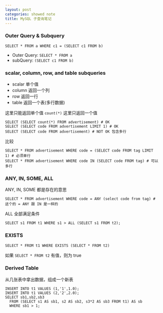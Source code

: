 ```yaml
---
layout: post
categories: showed note
title: MySQL 子查询笔记
---
```


### Outer Query & Subquery

```
SELECT * FROM a WHERE c1 = (SELECT c1 FROM b)
```
- Outer Query: `SELECT * FROM a`
- subQuery: `(SELECT c1 FROM b)`

### scalar, column, row, and table subqueries
- scalar 单个值
- column 返回一个列
- row 返回一行
- table 返回一个表(多行数据)

这里只能返回单个值 `count(*)` 这里只返回一个值

```
SELECT (SELECT count(*) FROM advertisement) # OK
SELECT (SELECT code FROM advertisement LIMIT 1) # OK
SELECT (SELECT code FROM advertisement) # NOT OK 包含多行
```

比较

```
SELECT * FROM advertisement WHERE code = (SELECT code FROM tag LIMIT 1) # 必须单行
SELECT * FROM advertisement WHERE code IN (SELECT code FROM tag) # 可以多行
```

### ANY, IN, SOME, ALL
ANY, IN, SOME 都是存在的意思

```
SELECT * FROM advertisement WHERE code = ANY (select code from tag) # 这个的 = ANY 跟 IN 是一样的
```

ALL 全部满足条件

```
SELECT s1 FROM t1 WHERE s1 > ALL (SELECT s1 FROM t2);
```

### EXISTS
```
SELECT * FROM t1 WHERE EXISTS (SELECT * FROM t2)
```

如果 `SELECT * FROM t2` 有值，则为 true

### Derived Table
从几张表中拿出数据，组成一个新表

```
INSERT INTO t1 VALUES (1,'1',1.0);
INSERT INTO t1 VALUES (2,'2',2.0);
SELECT sb1,sb2,sb3
  FROM (SELECT s1 AS sb1, s2 AS sb2, s3*2 AS sb3 FROM t1) AS sb
  WHERE sb1 > 1;
```

